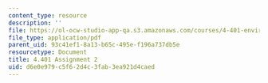 ```yaml
---
content_type: resource
description: ''
file: https://ol-ocw-studio-app-qa.s3.amazonaws.com/courses/4-401-environmental-technologies-in-buildings-fall-2018/d6e0e979c5f62d4c3fab3ea921d4caed_MIT4_401f18_assignment2.pdf
file_type: application/pdf
parent_uid: 93c41ef1-8a13-b65c-495e-f196a737db5e
resourcetype: Document
title: 4.401 Assignment 2
uid: d6e0e979-c5f6-2d4c-3fab-3ea921d4caed
---
```

